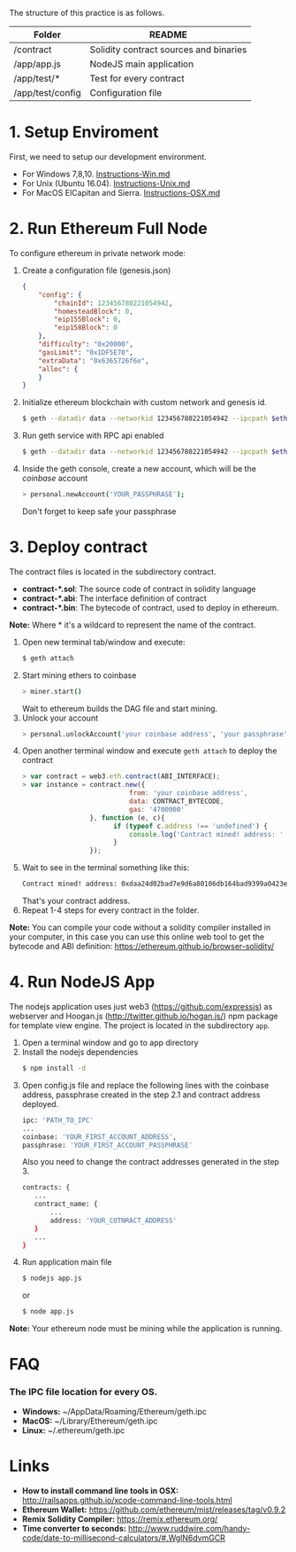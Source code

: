 The structure of this practice is as follows.

| Folder | README |
| --- | --- |
| /contract | Solidity contract sources and binaries |
| /app/app.js | NodeJS main application |
| /app/test/* | Test for every contract |
| /app/test/config | Configuration file |


# 1. Setup Enviroment
First, we need to setup our development environment.
  - For Windows 7,8,10. [Instructions-Win.md](Installaction-Win.md)
  - For Unix (Ubuntu 16.04). [Instructions-Unix.md](Installaction-Unix.md)
  - For MacOS ElCapitan and Sierra. [Instructions-OSX.md](Installaction-OSX.md)
  
# 2. Run Ethereum Full Node
To configure ethereum in private network mode:

1. Create a configuration file (genesis.json)
    ```json
    {
        "config": {
            "chainId": 123456780221054942,
            "homesteadBlock": 0,
            "eip155Block": 0,
            "eip158Block": 0
        },
        "difficulty": "0x20000",
        "gasLimit": "0x1DF5E70",
        "extraData": "0x6365726f6e",
        "alloc": {
        }
    }
    ```
2. Initialize ethereum blockchain with custom network and genesis id.
    ```bash
    $ geth --datadir data --networkid 123456780221054942 --ipcpath $ethereumpath/geth.ipc --rpc --rpcapi "eth,net,web3,admin,personal" --rpcaddr=localhost --rpcport=6545 init genesis.json
    ```
3. Run geth service with RPC api enabled
    ```bash
    $ geth --datadir data --networkid 123456780221054942 --ipcpath $ethereumpath/geth.ipc --rpc --rpcapi "eth,net,web3,admin,personal" --rpcaddr=localhost --rpcport=6545 console
    ```
4. Inside the geth console, create a new account, which will be the *coinbase* account
    ```bash
    > personal.newAccount('YOUR_PASSPHRASE');
    ```
    Don't forget to keep safe your passphrase
    
# 3. Deploy contract
The contract files is located in the subdirectory contract.
- **contract-\*.sol**: The source code of contract in solidity language
- **contract-\*.abi**: The interface definition of contract
- **contract-\*.bin**: The bytecode of contract, used to deploy in ethereum.

**Note:** Where \* it's a wildcard to represent the name of the contract.

1. Open new terminal tab/window and execute:
    ```bash
    $ geth attach
    ```
2. Start mining ethers to coinbase
    ```bash
    > miner.start()
    ```
    Wait to ethereum builds the DAG file and start mining.
2. Unlock your account
    ```bash
    > personal.unlockAccount('your coinbase address', 'your passphrase')
    ```
3. Open another terminal window and execute ```geth attach``` to deploy the contract
    ```javascript
    > var contract = web3.eth.contract(ABI_INTERFACE);
    > var instance = contract.new({
                               from: 'your coinbase address', 
                               data: CONTRACT_BYTECODE, 
                               gas: '4700000'
                     }, function (e, c){
                           if (typeof c.address !== 'undefined') {
                               console.log('Contract mined! address: ' + c.address + ' transactionHash: ' + c.transactionHash);
                           }
                     });
    ```
4. Wait to see in the terminal something like this:
    ```bash
    Contract mined! address: 0xdaa24d02bad7e9d6a80106db164bad9399a0423e
    ```
    That's your contract address.
5. Repeat 1-4 steps for every contract in the folder.

**Note:** You can compile your code without a solidity compiler installed in your computer, in this case you can use this online web tool to get the bytecode and ABI definition: https://ethereum.github.io/browser-solidity/
    
# 4. Run NodeJS App
The nodejs application uses just web3 (https://github.com/expressjs) as webserver and Hoogan.js (http://twitter.github.io/hogan.js/) npm package for template view engine. The project is located in the subdirectory ```app```.

1. Open a terminal window and go to app directory
2. Install the nodejs dependencies
    ```bash
    $ npm install -d
    ```
3. Open config.js file and replace the following lines with the coinbase address, passphrase created in the step 2.1 and contract address deployed.
    ```bash
    ipc: 'PATH_TO_IPC'
    ...
    coinbase: 'YOUR_FIRST_ACCOUNT_ADDRESS',
    passphrase: 'YOUR_FIRST_ACCOUNT_PASSPHRASE'
    ```
    Also you need to change the contract addresses generated in the step 3.
    ```bash
    contracts: {
       ...
       contract_name: {
           ...
           address: 'YOUR_COTNRACT_ADDRESS'
       }
       ...
    }
    ```
4. Run application main file
    ```bash
    $ nodejs app.js
    ```
    or
    ```bash
    $ node app.js
    ```
**Note:** Your ethereum node must be mining while the application is running.
# FAQ
### The IPC file location for every OS.

 - **Windows:** ~/AppData/Roaming/Ethereum/geth.ipc
 - **MacOS:** ~/Library/Ethereum/geth.ipc
 - **Linux:** ~/.ethereum/geth.ipc
 
 # Links
 
  - **How to install command line tools in OSX:** http://railsapps.github.io/xcode-command-line-tools.html
  - **Ethereum Wallet:** https://github.com/ethereum/mist/releases/tag/v0.9.2
  - **Remix Solidity Compiler:** https://remix.ethereum.org/
  - **Time converter to seconds:** http://www.ruddwire.com/handy-code/date-to-millisecond-calculators/#.WglN6dvmGCR

